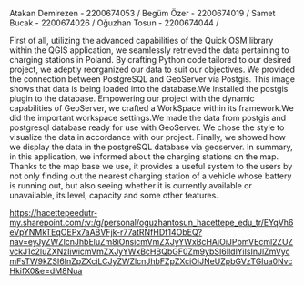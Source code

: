 Atakan Demirezen - 2200674053 /
Begüm Özer       - 2200674019 /
Samet Bucak      - 2200674026 / 
Oğuzhan Tosun    - 2200674044 /

First of all, utilizing the advanced capabilities of the Quick OSM library within the QGIS application, we seamlessly retrieved the data pertaining to charging stations in Poland. By crafting Python code tailored to our desired project, we adeptly reorganized our data to suit our objectives. We provided the connection between PostgreSQL and GeoServer via Postgis. This image shows that data is being loaded into the database.We installed the postgis plugin to the database. Empowering our project with the dynamic capabilities of GeoServer, we crafted a WorkSpace within its framework.We did the important workspace settings.We made the data from postgis and postgresql database ready for use with GeoServer. We chose the style to visualize the data in accordance with our project. Finally, we showed how we display the data in the postgreSQL database via geoserver. In summary, in this application, we  informed about the charging stations on the map. Thanks to the map base we use, it provides a useful system to the users by not only finding out the nearest charging station of a vehicle whose battery is running out, but also seeing whether it is currently available or unavailable, its level, capacity and some other features.


https://hacettepeedutr-my.sharepoint.com/:v:/g/personal/oguzhantosun_hacettepe_edu_tr/EYqVh6eVpYNMkTEqOEPx7aABVFjk-r77atRNfHDf14ObEQ?nav=eyJyZWZlcnJhbEluZm8iOnsicmVmZXJyYWxBcHAiOiJPbmVEcml2ZUZvckJ1c2luZXNzIiwicmVmZXJyYWxBcHBQbGF0Zm9ybSI6IldlYiIsInJlZmVycmFsTW9kZSI6InZpZXciLCJyZWZlcnJhbFZpZXciOiJNeUZpbGVzTGlua0NvcHkifX0&e=dM8Nua
